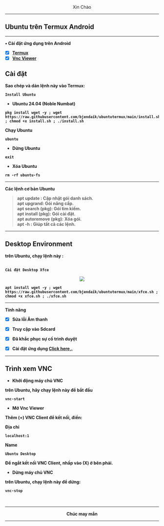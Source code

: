 
<p align="center">Xin Chào</br><b>

---
## Ubuntu trên Termux Android

---
• Cài đặt ứng dụng trên Android
- [x] [Termux](https://apkcombo.com/id/termux/com.termux)
- [x] [Vnc Viewer](https://play.google.com/store/apps/details?id=com.realvnc.viewer.android)

## Cài đặt

Sao chép và dán lệnh này vào Termux:
</br>
<summary><b><code>Install Ubuntu</code></b></summary>

* Ubuntu 24.04 (Noble Numbat)
```
pkg install wget -y ; wget https://raw.githubusercontent.com/bjendaik/ubuntutermux/main/install.sh ; chmod +x install.sh ; ./install.sh
```

Chạy Ubuntu
```
ubuntu
```

* Dừng Ubuntu
```
exit
```

* Xóa Ubuntu
```
rm -rf ubuntu-fs
```

---
Các lệnh cơ bản Ubuntu
> apt update : Cập nhật gói danh sách.</br>
> apt upgrand: Gói nâng cấp.</br>
> apt search (pkg): Gói tìm kiếm.</br>
> apt install (pkg): Gói cài đặt.</br>
> apt autoremove (pkg): Xóa gói.</br>
> apt -h : Giúp tất cả các lệnh.

---
## Desktop Environment

trên Ubuntu, chạy lệnh này :

</br>
<summary><b><code>Cài đặt Desktop Xfce</code></b></summary>
<p align="center"><img src="https://raw.githubusercontent.com/wahasa/Ubuntu/main/Images/xfce.jpg"</p>

```
apt install wget -y ; wget https://raw.githubusercontent.com/bjendaik/ubuntutermux/main/xfce.sh ; chmod +x xfce.sh ; ./xfce.sh
```

---
Tính năng
- [x] Sửa lỗi Âm thanh
- [x] Truy cập vào Sdcard
- [x] Đã khắc phục sự cố trình duyệt
- [x] Cài đặt ứng dụng [Click here,.](https://github.com/wahasa/Ubuntu/tree/main/Apps)


---
## Trình xem VNC

* Khởi động máy chủ VNC

trên Ubuntu, hãy chạy lệnh này để bắt đầu
```
vnc-start
```

* Mở Vnc Viewer

Thêm (+) VNC Client để kết nối, điền:

Địa chỉ
```
localhost:1
```

Name
```
Ubuntu Desktop
```

Để ngắt kết nối VNC Client, nhấp vào (X) ở bên phải.

* Dừng máy chủ VNC

trên Ubuntu, chạy lệnh này để dừng:
```
vnc-stop
```
</br>

---
<p align="center">Chúc may mắn</p>

---
